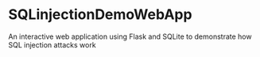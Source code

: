# SQLinjectionDemoWebApp
An interactive web application using Flask and SQLite to demonstrate how SQL injection attacks work
